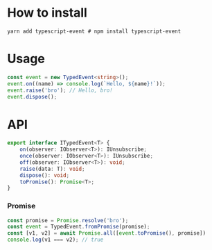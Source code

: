 # How to install
```shell script
yarn add typescript-event # npm install typescript-event
```

# Usage
```typescript
const event = new TypedEvent<string>();
event.on((name) => console.log(`Hello, ${name}!`));
event.raise('bro'); // Hello, bro!
event.dispose();
```

# API
```typescript
export interface ITypedEvent<T> {
    on(observer: IObserver<T>): IUnsubscribe;
    once(observer: IObserver<T>): IUnsubscribe;
    off(observer: IObserver<T>): void;
    raise(data: T): void;
    dispose(): void;
    toPromise(): Promise<T>;
}
```

### Promise
```typescript
const promise = Promise.resolve('bro');
const event = TypedEvent.fromPromise(promise);
const [v1, v2] = await Promise.all([event.toPromise(), promise])
console.log(v1 === v2); // true
```
